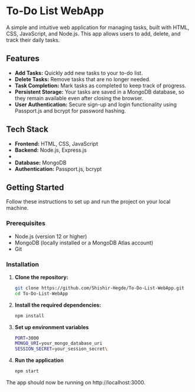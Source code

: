 # To-Do List WebApp

A simple and intuitive web application for managing tasks, built with HTML, CSS, JavaScript, and Node.js. This app allows users to add, delete, and track their daily tasks.

## Features

- **Add Tasks:** Quickly add new tasks to your to-do list.
- **Delete Tasks:** Remove tasks that are no longer needed.
- **Task Completion:** Mark tasks as completed to keep track of progress.
- **Persistent Storage:** Your tasks are saved in a MongoDB database, so they remain available even after closing the browser.
- **User Authentication:** Secure sign-up and login functionality using Passport.js and bcrypt for password hashing.

## Tech Stack

- **Frontend:** HTML, CSS, JavaScript
- **Backend:** Node.js, Express.js
- 
- **Database:** MongoDB
- **Authentication:** Passport.js, bcrypt

## Getting Started

Follow these instructions to set up and run the project on your local machine.

### Prerequisites

- Node.js (version 12 or higher)
- MongoDB (locally installed or a MongoDB Atlas account)
- Git

### Installation

1. **Clone the repository:**

   ```bash
   git clone https://github.com/Shishir-Hegde/To-Do-List-WebApp.git
   cd To-Do-List-WebApp

2. **Install the required dependencies:**
   ```bash
   npm install

3. **Set up environment variables**
   ```bash
   PORT=3000
   MONGO_URI=your_mongo_database_uri
   SESSION_SECRET=your_session_secret\

4. **Run the application**
   ```bash
   npm start
   
The app should now be running on http://localhost:3000.




